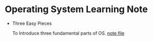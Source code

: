 # Operating System Learning Note

- Three Easy Pieces

  To Introduce  three fundamental parts of OS.
  [note file ](./TheAbstractionMemorySpace.md )
 
